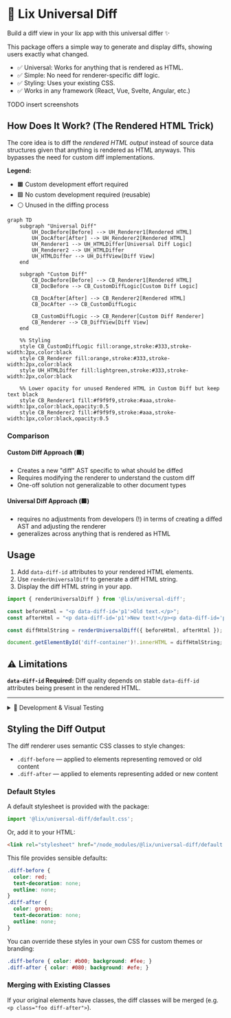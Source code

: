 # 🧬 Lix Universal Diff

Build a diff view in your lix app with this universal differ ✨

This package offers a simple way to generate and display diffs, showing users exactly what changed.

- ✅ Universal: Works for anything that is rendered as HTML.
- ✅ Simple: No need for renderer-specific diff logic.
- ✅ Styling: Uses your existing CSS.
- ✅ Works in any framework (React, Vue, Svelte, Angular, etc.)

TODO insert screenshots

## How Does It Work? (The Rendered HTML Trick)

The core idea is to diff the *rendered HTML output* instead of source data structures given that anything is rendered as HTML anyways. This bypasses the need for custom diff implementations. 

**Legend:**

- 🟧 Custom development effort required
- 🟩 No custom development required (reusable)
- ⚪ Unused in the diffing process

```mermaid
graph TD
    subgraph "Universal Diff"
        UH_DocBefore[Before] --> UH_Renderer1[Rendered HTML]
        UH_DocAfter[After] --> UH_Renderer2[Rendered HTML]
        UH_Renderer1 --> UH_HTMLDiffer[Universal Diff Logic]
        UH_Renderer2 --> UH_HTMLDiffer
        UH_HTMLDiffer --> UH_DiffView[Diff View]
    end

    subgraph "Custom Diff"
        CB_DocBefore[Before] --> CB_Renderer1[Rendered HTML]
        CB_DocBefore --> CB_CustomDiffLogic[Custom Diff Logic]
        
        CB_DocAfter[After] --> CB_Renderer2[Rendered HTML]
        CB_DocAfter --> CB_CustomDiffLogic
        
        CB_CustomDiffLogic --> CB_Renderer[Custom Diff Renderer]
        CB_Renderer --> CB_DiffView[Diff View]
    end

    %% Styling
    style CB_CustomDiffLogic fill:orange,stroke:#333,stroke-width:2px,color:black
    style CB_Renderer fill:orange,stroke:#333,stroke-width:2px,color:black
    style UH_HTMLDiffer fill:lightgreen,stroke:#333,stroke-width:2px,color:black
    
    %% Lower opacity for unused Rendered HTML in Custom Diff but keep text black
    style CB_Renderer1 fill:#f9f9f9,stroke:#aaa,stroke-width:1px,color:black,opacity:0.5
    style CB_Renderer2 fill:#f9f9f9,stroke:#aaa,stroke-width:1px,color:black,opacity:0.5
```

### Comparison

#### Custom Diff Approach (🟧)

- Creates a new "diff" AST specific to what should be diffed
- Requires modifying the renderer to understand the custom diff
- One-off solution not generalizable to other document types

#### Universal Diff Approach (🟩)

- requires no adjustments from developers (!) in terms of creating a diffed AST and adjusting the renderer
- generalizes across anything that is rendered as HTML

## Usage

1. Add `data-diff-id` attributes to your rendered HTML elements.
2. Use `renderUniversalDiff` to generate a diff HTML string.
3. Display the diff HTML string in your app.

```typescript
import { renderUniversalDiff } from '@lix/universal-diff';

const beforeHtml = "<p data-diff-id='p1'>Old text.</p>";
const afterHtml = "<p data-diff-id='p1'>New text!</p><p data-diff-id='p2'>Added.</p>";

const diffHtmlString = renderUniversalDiff({ beforeHtml, afterHtml });

document.getElementById('diff-container')!.innerHTML = diffHtmlString;
```

## ⚠️ Limitations

**`data-diff-id` Required:** Diff quality depends on stable `data-diff-id` attributes being present in the rendered HTML.

---

<details>
<summary>🧪 Development & Visual Testing</summary>

This package includes a Vite-based visual test website to help develop and debug the `renderUniversalDiff` function.

**Running the Test Website:**

1.  Ensure monorepo dependencies are installed (`pnpm install` from root).
2.  Start the dev server:

    ```bash
    # From monorepo root
    pnpm --filter universal-diff dev

    # Or from this package directory
    pnpm dev
    ```

</details>


## Styling the Diff Output

The diff renderer uses semantic CSS classes to style changes:

- `.diff-before` — applied to elements representing removed or old content
- `.diff-after` — applied to elements representing added or new content

### Default Styles

A default stylesheet is provided with the package:

```js
import '@lix/universal-diff/default.css';
```

Or, add it to your HTML:

```html
<link rel="stylesheet" href="/node_modules/@lix/universal-diff/default.css">
```

This file provides sensible defaults:

```css
.diff-before {
  color: red;
  text-decoration: none;
  outline: none;
}
.diff-after {
  color: green;
  text-decoration: none;
  outline: none;
}
```

You can override these styles in your own CSS for custom themes or branding:

```css
.diff-before { color: #b00; background: #fee; }
.diff-after { color: #080; background: #efe; }
```

### Merging with Existing Classes

If your original elements have classes, the diff classes will be merged (e.g. `<p class="foo diff-after">`).
